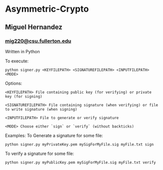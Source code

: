 # Asymmetric-Crypto
## Miguel Hernandez
### mig220@csu.fullerton.edu

Written in Python

To execute:
```
python signer.py <KEYFILEPATH> <SIGNATUREFILEPATH> <INPUTFILEPATH> <MODE>
```
Options:
```
<KEYFILEPATH> File containing public key (for verifying) or private key (for signing)

<SIGNATUREFILEPATH> File containing signature (when verifying) or file to write signature (when signing)

<INPUTFILEPATH> File to generate or verify signature

<MODE> Choose either `sign` or `verify` (without backticks)
```
Examples:
To Generate a signature for some file:
```
python signer.py myPrivateKey.pem mySigForMyFile.sig myFile.txt sign
```
To verify a signature for some file:
```
python signer.py myPublicKey.pem mySigForMyFile.sig myFile.txt verify
```
  
